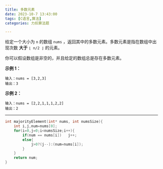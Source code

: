 ```yaml
---
title: 多数元素
date: 2023-10-7 13:43:00
tags: [C语言,算法]
categories: 力扣算法题

---
```


给定一个大小为 `n` 的数组 `nums` ，返回其中的多数元素。多数元素是指在数组中出现次数 **大于** `⌊ n/2 ⌋` 的元素。

你可以假设数组是非空的，并且给定的数组总是存在多数元素。

 

**示例 1：**

```
输入：nums = [3,2,3]
输出：3
```

**示例 2：**

```
输入：nums = [2,2,1,1,1,2,2]
输出：2
```

 



---

~~~c
int majorityElement(int* nums, int numsSize){
    int i,j,num=nums[0];
    for(i=0,j=0;i<numsSize;i++){
        if(num == nums[i])   j++;
        else{
            j>0?(j--):(num=nums[i]);
        }
    }
    return num;
}
~~~

